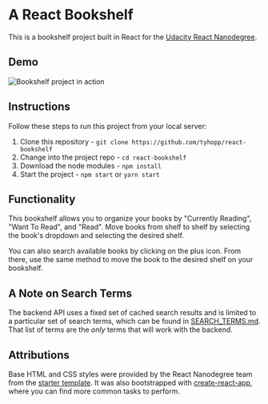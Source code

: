 # A React Bookshelf

This is a bookshelf project built in React for the [Udacity React Nanodegree](https://www.udacity.com/course/react-nanodegree--nd019).

## Demo
![Bookshelf project in action](https://github.com/tyhopp/react-bookshelf/blob/master/bookshelf-demo.gif)

## Instructions

Follow these steps to run this project from your local server: 

1. Clone this repository - `git clone https://github.com/tyhopp/react-bookshelf`
2. Change into the project repo - `cd react-bookshelf`
3. Download the node modules - `npm install`
4. Start the project - `npm start` or `yarn start`

## Functionality

This bookshelf allows you to organize your books by "Currently Reading", "Want To Read", and "Read". Move books from shelf to shelf by selecting the book's dropdown and selecting the desired shelf. 

You can also search available books by clicking on the plus icon. From there, use the same method to move the book to the desired shelf on your bookshelf.

## A Note on Search Terms

The backend API uses a fixed set of cached search results and is limited to a particular set of search terms, which can be found in [SEARCH_TERMS.md](SEARCH_TERMS.md). That list of terms are the _only_ terms that will work with the backend.

## Attributions

Base HTML and CSS styles were provided by the React Nanodegree team from the [starter template](https://github.com/udacity/reactnd-project-myreads-starter). It was also bootstrapped with [create-react-app](https://github.com/facebookincubator/create-react-app/blob/master/packages/react-scripts/template/README.md), where you can find more common tasks to perform.

